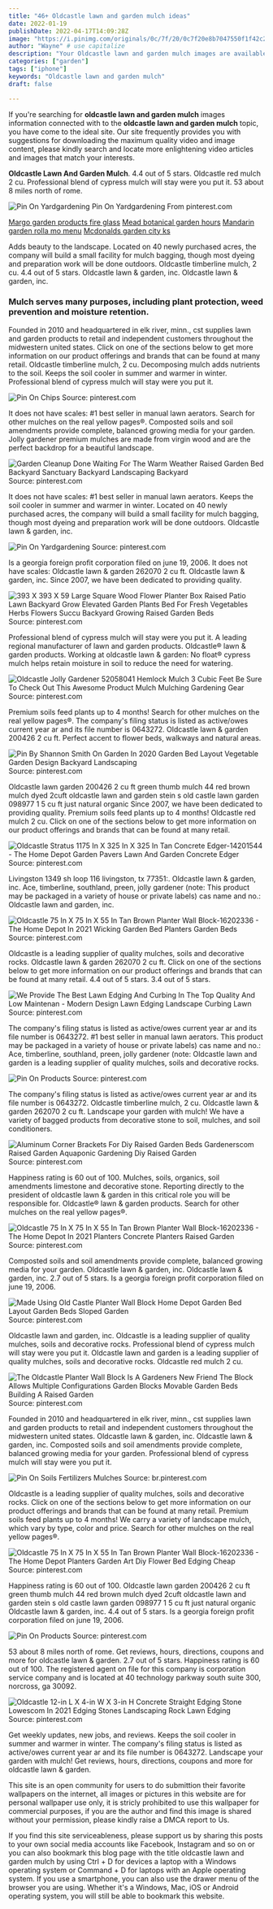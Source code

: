 ```yaml
---
title: "46+ Oldcastle lawn and garden mulch ideas"
date: 2022-01-19
publishDate: 2022-04-17T14:09:28Z
image: "https://i.pinimg.com/originals/0c/7f/20/0c7f20e8b7047550f1f42c2ae6983893.jpg"
author: "Wayne" # use capitalize
description: "Your Oldcastle lawn and garden mulch images are available in this site. Oldcastle lawn and garden mulch are a topic that is being searched for and liked by netizens now. You can Download the Oldcastle lawn and garden mulch files here. Find and Download all free photos."
categories: ["garden"]
tags: ["iphone"]
keywords: "Oldcastle lawn and garden mulch"
draft: false

---
```


If you're searching for **oldcastle lawn and garden mulch** images information connected with to the **oldcastle lawn and garden mulch** topic, you have come to the ideal  site.  Our site frequently  provides you with  suggestions  for downloading  the maximum  quality video and image  content, please kindly search and locate more enlightening video articles and images  that match your interests.

**Oldcastle Lawn And Garden Mulch**. 4.4 out of 5 stars. Oldcastle red mulch 2 cu. Professional blend of cypress mulch will stay were you put it. 53 about 8 miles north of rome.

![Pin On Yardgardening](https://i.pinimg.com/600x315/4b/6b/f9/4b6bf96de43e4ca743d4816c45e6716b.jpg "Pin On Yardgardening")
Pin On Yardgardening From pinterest.com

[Margo garden products fire glass](/margo-garden-products-fire-glass/)
[Mead botanical garden hours](/mead-botanical-garden-hours/)
[Mandarin garden rolla mo menu](/mandarin-garden-rolla-mo-menu/)
[Mcdonalds garden city ks](/mcdonalds-garden-city-ks/)

Adds beauty to the landscape. Located on 40 newly purchased acres, the company will build a small facility for mulch bagging, though most dyeing and preparation work will be done outdoors. Oldcastle timberline mulch, 2 cu. 4.4 out of 5 stars. Oldcastle lawn &amp; garden, inc. Oldcastle lawn &amp; garden, inc.

### Mulch serves many purposes, including plant protection, weed prevention and moisture retention.

Founded in 2010 and headquartered in elk river, minn., cst supplies lawn and garden products to retail and independent customers throughout the midwestern united states. Click on one of the sections below to get more information on our product offerings and brands that can be found at many retail. Oldcastle timberline mulch, 2 cu. Decomposing mulch adds nutrients to the soil. Keeps the soil cooler in summer and warmer in winter. Professional blend of cypress mulch will stay were you put it.


![Pin On Chips](https://i.pinimg.com/originals/3e/fb/5f/3efb5f58762965c09d09e9afa751c8f8.png "Pin On Chips")
Source: pinterest.com

It does not have scales: #1 best seller in manual lawn aerators. Search for other mulches on the real yellow pages®. Composted soils and soil amendments provide complete, balanced growing media for your garden. Jolly gardener premium mulches are made from virgin wood and are the perfect backdrop for a beautiful landscape.

![Garden Cleanup Done Waiting For The Warm Weather Raised Garden Bed Backyard Sanctuary Backyard Landscaping Backyard](https://i.pinimg.com/originals/e5/14/80/e51480809c9bd3503083ff5ac5a17ec0.jpg "Garden Cleanup Done Waiting For The Warm Weather Raised Garden Bed Backyard Sanctuary Backyard Landscaping Backyard")
Source: pinterest.com

It does not have scales: #1 best seller in manual lawn aerators. Keeps the soil cooler in summer and warmer in winter. Located on 40 newly purchased acres, the company will build a small facility for mulch bagging, though most dyeing and preparation work will be done outdoors. Oldcastle lawn &amp; garden, inc.

![Pin On Yardgardening](https://i.pinimg.com/600x315/4b/6b/f9/4b6bf96de43e4ca743d4816c45e6716b.jpg "Pin On Yardgardening")
Source: pinterest.com

Is a georgia foreign profit corporation filed on june 19, 2006. It does not have scales: Oldcastle lawn &amp; garden 262070 2 cu ft. Oldcastle lawn &amp; garden, inc. Since 2007, we have been dedicated to providing quality.

![393 X 393 X 59 Large Square Wood Flower Planter Box Raised Patio Lawn Backyard Grow Elevated Garden Plants Bed For Fresh Vegetables Herbs Flowers Succu Backyard Growing Raised Garden Beds](https://i.pinimg.com/originals/50/84/1f/50841fcfab27c54f1b3371e8944e5932.jpg "393 X 393 X 59 Large Square Wood Flower Planter Box Raised Patio Lawn Backyard Grow Elevated Garden Plants Bed For Fresh Vegetables Herbs Flowers Succu Backyard Growing Raised Garden Beds")
Source: pinterest.com

Professional blend of cypress mulch will stay were you put it. A leading regional manufacturer of lawn and garden products. Oldcastle® lawn &amp; garden products. Working at oldcastle lawn &amp; garden: No float® cypress mulch helps retain moisture in soil to reduce the need for watering.

![Oldcastle Jolly Gardener 52058041 Hemlock Mulch 3 Cubic Feet Be Sure To Check Out This Awesome Product Mulch Mulching Gardening Gear](https://i.pinimg.com/originals/05/e4/3d/05e43dbfb67dc9962912640b03c383e3.jpg "Oldcastle Jolly Gardener 52058041 Hemlock Mulch 3 Cubic Feet Be Sure To Check Out This Awesome Product Mulch Mulching Gardening Gear")
Source: pinterest.com

Premium soils feed plants up to 4 months! Search for other mulches on the real yellow pages®. The company&#039;s filing status is listed as active/owes current year ar and its file number is 0643272. Oldcastle lawn &amp; garden 200426 2 cu ft. Perfect accent to flower beds, walkways and natural areas.

![Pin By Shannon Smith On Garden In 2020 Garden Bed Layout Vegetable Garden Design Backyard Landscaping](https://i.pinimg.com/564x/e0/eb/91/e0eb91ef926c1f88f1fab6cc05414680.jpg "Pin By Shannon Smith On Garden In 2020 Garden Bed Layout Vegetable Garden Design Backyard Landscaping")
Source: pinterest.com

Oldcastle lawn garden 200426 2 cu ft green thumb mulch 44 red brown mulch dyed 2cuft oldcastle lawn and garden stein s old castle lawn garden 098977 1 5 cu ft just natural organic Since 2007, we have been dedicated to providing quality. Premium soils feed plants up to 4 months! Oldcastle red mulch 2 cu. Click on one of the sections below to get more information on our product offerings and brands that can be found at many retail.

![Oldcastle Stratus 1175 In X 325 In X 325 In Tan Concrete Edger-14201544 - The Home Depot Garden Pavers Lawn And Garden Concrete Edger](https://i.pinimg.com/736x/72/3d/5e/723d5eb397c7817feefc6ef8141071b3.jpg "Oldcastle Stratus 1175 In X 325 In X 325 In Tan Concrete Edger-14201544 - The Home Depot Garden Pavers Lawn And Garden Concrete Edger")
Source: pinterest.com

Livingston 1349 sh loop 116 livingston, tx 77351:. Oldcastle lawn &amp; garden, inc. Ace, timberline, southland, preen, jolly gardener (note: This product may be packaged in a variety of house or private labels) cas name and no.: Oldcastle lawn and garden, inc.

![Oldcastle 75 In X 75 In X 55 In Tan Brown Planter Wall Block-16202336 - The Home Depot In 2021 Wicking Garden Bed Planters Garden Beds](https://i.pinimg.com/originals/d9/4d/29/d94d292a18667663b01630f1cd2a34d7.png "Oldcastle 75 In X 75 In X 55 In Tan Brown Planter Wall Block-16202336 - The Home Depot In 2021 Wicking Garden Bed Planters Garden Beds")
Source: pinterest.com

Oldcastle is a leading supplier of quality mulches, soils and decorative rocks. Oldcastle lawn &amp; garden 262070 2 cu ft. Click on one of the sections below to get more information on our product offerings and brands that can be found at many retail. 4.4 out of 5 stars. 3.4 out of 5 stars.

![We Provide The Best Lawn Edging And Curbing In The Top Quality And Low Maintenan - Modern Design Lawn Edging Landscape Curbing Lawn](https://i.pinimg.com/736x/11/f8/de/11f8de2e87b72c066d8b9aacc352a073.jpg "We Provide The Best Lawn Edging And Curbing In The Top Quality And Low Maintenan - Modern Design Lawn Edging Landscape Curbing Lawn")
Source: pinterest.com

The company&#039;s filing status is listed as active/owes current year ar and its file number is 0643272. #1 best seller in manual lawn aerators. This product may be packaged in a variety of house or private labels) cas name and no.: Ace, timberline, southland, preen, jolly gardener (note: Oldcastle lawn and garden is a leading supplier of quality mulches, soils and decorative rocks.

![Pin On Products](https://i.pinimg.com/736x/73/5b/9d/735b9d0d0889aa7b228f1b3a3e48a405.jpg "Pin On Products")
Source: pinterest.com

The company&#039;s filing status is listed as active/owes current year ar and its file number is 0643272. Oldcastle timberline mulch, 2 cu. Oldcastle lawn &amp; garden 262070 2 cu ft. Landscape your garden with mulch! We have a variety of bagged products from decorative stone to soil, mulches, and soil conditioners.

![Aluminum Corner Brackets For Diy Raised Garden Beds Gardenerscom Raised Garden Aquaponic Gardening Diy Raised Garden](https://i.pinimg.com/564x/89/3a/2c/893a2cef86a3946b50f1b68e3458fa00.jpg "Aluminum Corner Brackets For Diy Raised Garden Beds Gardenerscom Raised Garden Aquaponic Gardening Diy Raised Garden")
Source: pinterest.com

Happiness rating is 60 out of 100. Mulches, soils, organics, soil amendments limestone and decorative stone. Reporting directly to the president of oldcastle lawn &amp; garden in this critical role you will be responsible for. Oldcastle® lawn &amp; garden products. Search for other mulches on the real yellow pages®.

![Oldcastle 75 In X 75 In X 55 In Tan Brown Planter Wall Block-16202336 - The Home Depot In 2021 Planters Concrete Planters Raised Garden](https://i.pinimg.com/564x/22/90/57/2290578ae10a88f18dfd9c92aaf82617.jpg "Oldcastle 75 In X 75 In X 55 In Tan Brown Planter Wall Block-16202336 - The Home Depot In 2021 Planters Concrete Planters Raised Garden")
Source: pinterest.com

Composted soils and soil amendments provide complete, balanced growing media for your garden. Oldcastle lawn &amp; garden, inc. Oldcastle lawn &amp; garden, inc. 2.7 out of 5 stars. Is a georgia foreign profit corporation filed on june 19, 2006.

![Made Using Old Castle Planter Wall Block Home Depot Garden Bed Layout Garden Beds Sloped Garden](https://i.pinimg.com/originals/2d/ff/cc/2dffcc836fed0f7c8d8948b1212e6e27.jpg "Made Using Old Castle Planter Wall Block Home Depot Garden Bed Layout Garden Beds Sloped Garden")
Source: pinterest.com

Oldcastle lawn and garden, inc. Oldcastle is a leading supplier of quality mulches, soils and decorative rocks. Professional blend of cypress mulch will stay were you put it. Oldcastle lawn and garden is a leading supplier of quality mulches, soils and decorative rocks. Oldcastle red mulch 2 cu.

![The Oldcastle Planter Wall Block Is A Gardeners New Friend The Block Allows Multiple Configurations Garden Blocks Movable Garden Beds Building A Raised Garden](https://i.pinimg.com/564x/53/84/b4/5384b422434a8edf3aaa501a9ab3b162.jpg "The Oldcastle Planter Wall Block Is A Gardeners New Friend The Block Allows Multiple Configurations Garden Blocks Movable Garden Beds Building A Raised Garden")
Source: pinterest.com

Founded in 2010 and headquartered in elk river, minn., cst supplies lawn and garden products to retail and independent customers throughout the midwestern united states. Oldcastle lawn &amp; garden, inc. Oldcastle lawn &amp; garden, inc. Composted soils and soil amendments provide complete, balanced growing media for your garden. Professional blend of cypress mulch will stay were you put it.

![Pin On Soils Fertilizers Mulches](https://i.pinimg.com/originals/ea/ff/35/eaff358a752ea171de90349bb93d22f8.jpg "Pin On Soils Fertilizers Mulches")
Source: br.pinterest.com

Oldcastle is a leading supplier of quality mulches, soils and decorative rocks. Click on one of the sections below to get more information on our product offerings and brands that can be found at many retail. Premium soils feed plants up to 4 months! We carry a variety of landscape mulch, which vary by type, color and price. Search for other mulches on the real yellow pages®.

![Oldcastle 75 In X 75 In X 55 In Tan Brown Planter Wall Block-16202336 - The Home Depot Planters Garden Art Diy Flower Bed Edging Cheap](https://i.pinimg.com/474x/e4/e9/2b/e4e92b743d17e543e022a2eb20b52239.jpg "Oldcastle 75 In X 75 In X 55 In Tan Brown Planter Wall Block-16202336 - The Home Depot Planters Garden Art Diy Flower Bed Edging Cheap")
Source: pinterest.com

Happiness rating is 60 out of 100. Oldcastle lawn garden 200426 2 cu ft green thumb mulch 44 red brown mulch dyed 2cuft oldcastle lawn and garden stein s old castle lawn garden 098977 1 5 cu ft just natural organic Oldcastle lawn &amp; garden, inc. 4.4 out of 5 stars. Is a georgia foreign profit corporation filed on june 19, 2006.

![Pin On Products](https://i.pinimg.com/originals/73/5b/9d/735b9d0d0889aa7b228f1b3a3e48a405.jpg "Pin On Products")
Source: pinterest.com

53 about 8 miles north of rome. Get reviews, hours, directions, coupons and more for oldcastle lawn &amp; garden. 2.7 out of 5 stars. Happiness rating is 60 out of 100. The registered agent on file for this company is corporation service company and is located at 40 technology parkway south suite 300, norcross, ga 30092.

![Oldcastle 12-in L X 4-in W X 3-in H Concrete Straight Edging Stone Lowescom In 2021 Edging Stones Landscaping Rock Lawn Edging](https://i.pinimg.com/originals/0c/7f/20/0c7f20e8b7047550f1f42c2ae6983893.jpg "Oldcastle 12-in L X 4-in W X 3-in H Concrete Straight Edging Stone Lowescom In 2021 Edging Stones Landscaping Rock Lawn Edging")
Source: pinterest.com

Get weekly updates, new jobs, and reviews. Keeps the soil cooler in summer and warmer in winter. The company&#039;s filing status is listed as active/owes current year ar and its file number is 0643272. Landscape your garden with mulch! Get reviews, hours, directions, coupons and more for oldcastle lawn &amp; garden.

This site is an open community for users to do submittion their favorite wallpapers on the internet, all images or pictures in this website are for personal wallpaper use only, it is stricly prohibited to use this wallpaper for commercial purposes, if you are the author and find this image is shared without your permission, please kindly raise a DMCA report to Us.

If you find this site serviceableness, please support us by sharing this posts to your own social media accounts like Facebook, Instagram and so on or you can also bookmark this blog page with the title oldcastle lawn and garden mulch by using Ctrl + D for devices a laptop with a Windows operating system or Command + D for laptops with an Apple operating system. If you use a smartphone, you can also use the drawer menu of the browser you are using. Whether it's a Windows, Mac, iOS or Android operating system, you will still be able to bookmark this website.
